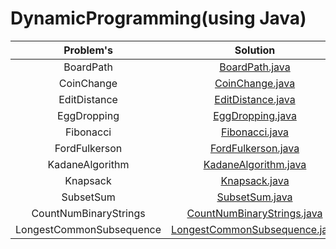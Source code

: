 # DynamicProgramming(using Java) <br>


|Problem's| Solution |
|:---------:|:----------:|
|BoardPath|[BoardPath.java ](https://github.com/Kushal997-das/Competitive-programming-library/blob/master/DynamicProgramming/BoardPath.java)|
|CoinChange|[CoinChange.java](https://github.com/Kushal997-das/Competitive-programming-library/blob/master/DynamicProgramming/CoinChange.java)|
|EditDistance|[EditDistance.java ](https://github.com/Kushal997-das/Competitive-programming-library/blob/master/DynamicProgramming/EditDistance.java)|
|EggDropping|[EggDropping.java ](https://github.com/Kushal997-das/Competitive-programming-library/blob/master/DynamicProgramming/EggDropping.java)|
|Fibonacci|[Fibonacci.java](https://github.com/Kushal997-das/Competitive-programming-library/blob/master/DynamicProgramming/Fibonacci.java)|
|FordFulkerson|[FordFulkerson.java ](https://github.com/Kushal997-das/Competitive-programming-library/blob/master/DynamicProgramming/FordFulkerson.java)|
|KadaneAlgorithm|[KadaneAlgorithm.java](https://github.com/Kushal997-das/Competitive-programming-library/blob/master/DynamicProgramming/KadaneAlgorithm.java)|
|Knapsack|[Knapsack.java ](https://github.com/Kushal997-das/Competitive-programming-library/blob/master/DynamicProgramming/Knapsack.java)|
|SubsetSum|[SubsetSum.java ](https://github.com/Kushal997-das/CODE/blob/master/DynamicProgramming/SubsetSum.java)
|CountNumBinaryStrings|[CountNumBinaryStrings.java](https://github.com/Kushal997-das/Competitive-programming-library/blob/master/DynamicProgramming/CountNumBinaryStrings.java)|
|LongestCommonSubsequence|[LongestCommonSubsequence.java ](https://github.com/Kushal997-das/Competitive-programming-library/blob/master/DynamicProgramming/LongestCommonSubsequence.java)|
